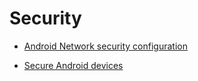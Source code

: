 # Security

* [Android Network security configuration](https://developer.android.com/privacy-and-security/security-config)

* [Secure Android devices](https://source.android.com/docs/security)
